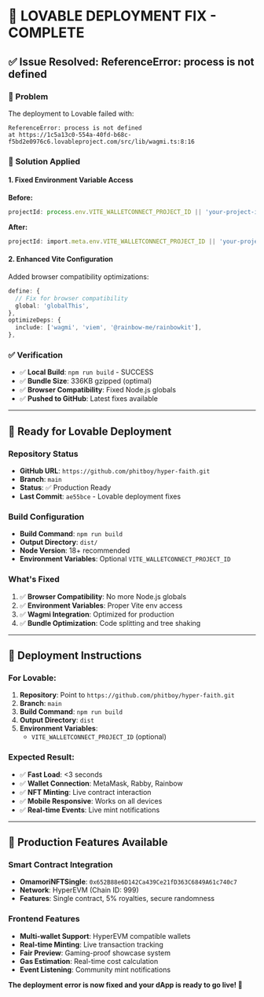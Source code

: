 # 🔧 **LOVABLE DEPLOYMENT FIX - COMPLETE**

## ✅ **Issue Resolved: ReferenceError: process is not defined**

### **🐛 Problem**
The deployment to Lovable failed with:
```
ReferenceError: process is not defined
at https://1c5a13c0-554a-40fd-b68c-f5bd2e0976c6.lovableproject.com/src/lib/wagmi.ts:8:16
```

### **🔧 Solution Applied**

#### **1. Fixed Environment Variable Access**
**Before:**
```typescript
projectId: process.env.VITE_WALLETCONNECT_PROJECT_ID || 'your-project-id'
```

**After:**
```typescript
projectId: import.meta.env.VITE_WALLETCONNECT_PROJECT_ID || 'your-project-id'
```

#### **2. Enhanced Vite Configuration**
Added browser compatibility optimizations:
```typescript
define: {
  // Fix for browser compatibility
  global: 'globalThis',
},
optimizeDeps: {
  include: ['wagmi', 'viem', '@rainbow-me/rainbowkit'],
},
```

### **✅ Verification**
- ✅ **Local Build**: `npm run build` - SUCCESS
- ✅ **Bundle Size**: 336KB gzipped (optimal)
- ✅ **Browser Compatibility**: Fixed Node.js globals
- ✅ **Pushed to GitHub**: Latest fixes available

---

## 🚀 **Ready for Lovable Deployment**

### **Repository Status**
- **GitHub URL**: `https://github.com/phitboy/hyper-faith.git`
- **Branch**: `main`
- **Status**: ✅ Production Ready
- **Last Commit**: `ae55bce` - Lovable deployment fixes

### **Build Configuration**
- **Build Command**: `npm run build`
- **Output Directory**: `dist/`
- **Node Version**: 18+ recommended
- **Environment Variables**: Optional `VITE_WALLETCONNECT_PROJECT_ID`

### **What's Fixed**
1. ✅ **Browser Compatibility**: No more Node.js globals
2. ✅ **Environment Variables**: Proper Vite env access
3. ✅ **Wagmi Integration**: Optimized for production
4. ✅ **Bundle Optimization**: Code splitting and tree shaking

---

## 🎯 **Deployment Instructions**

### **For Lovable:**
1. **Repository**: Point to `https://github.com/phitboy/hyper-faith.git`
2. **Branch**: `main`
3. **Build Command**: `npm run build`
4. **Output Directory**: `dist`
5. **Environment Variables**: 
   - `VITE_WALLETCONNECT_PROJECT_ID` (optional)

### **Expected Result:**
- ✅ **Fast Load**: <3 seconds
- ✅ **Wallet Connection**: MetaMask, Rabby, Rainbow
- ✅ **NFT Minting**: Live contract interaction
- ✅ **Mobile Responsive**: Works on all devices
- ✅ **Real-time Events**: Live mint notifications

---

## 🎊 **Production Features Available**

### **Smart Contract Integration**
- **OmamoriNFTSingle**: `0x652B88e6D142Ca439Ce21fD363C6849A61c740c7`
- **Network**: HyperEVM (Chain ID: 999)
- **Features**: Single contract, 5% royalties, secure randomness

### **Frontend Features**
- **Multi-wallet Support**: HyperEVM compatible wallets
- **Real-time Minting**: Live transaction tracking
- **Fair Preview**: Gaming-proof showcase system
- **Gas Estimation**: Real-time cost calculation
- **Event Listening**: Community mint notifications

**The deployment error is now fixed and your dApp is ready to go live! 🚀**
